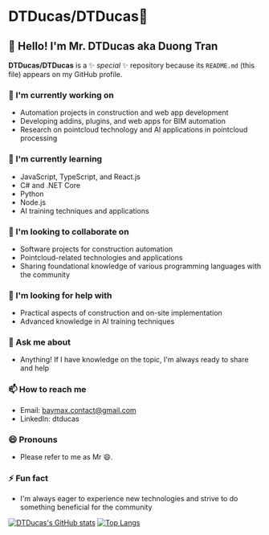 # DTDucas/DTDucas👋

## 👋 Hello! I'm Mr. DTDucas aka Duong Tran

**DTDucas/DTDucas** is a ✨ *special* ✨ repository because its `README.md` (this file) appears on my GitHub profile.

### 🔭 I'm currently working on
- Automation projects in construction and web app development
- Developing addins, plugins, and web apps for BIM automation
- Research on pointcloud technology and AI applications in pointcloud processing

### 🌱 I'm currently learning
- JavaScript, TypeScript, and React.js
- C# and .NET Core
- Python
- Node.js
- AI training techniques and applications

### 👯 I'm looking to collaborate on
- Software projects for construction automation
- Pointcloud-related technologies and applications
- Sharing foundational knowledge of various programming languages with the community

### 🤔 I'm looking for help with
- Practical aspects of construction and on-site implementation
- Advanced knowledge in AI training techniques

### 💬 Ask me about
- Anything! If I have knowledge on the topic, I'm always ready to share and help

### 📫 How to reach me
- Email: baymax.contact@gmail.com
- LinkedIn: dtducas

### 😄 Pronouns
- Please refer to me as Mr 😄.

### ⚡ Fun fact
- I'm always eager to experience new technologies and strive to do something beneficial for the community

[![DTDucas's GitHub stats](https://github-readme-stats.vercel.app/api?username=DTDucas&show_icons=true&theme=onedark)](https://github.com/anuraghazra/github-readme-stats)
[![Top Langs](https://github-readme-stats.vercel.app/api/top-langs/?username=DTDucas&layout=compact&show_icons=true&theme=onedark&hide=roff,kotlin,shell,batchfile&langs_count=8)](https://github.com/anuraghazra/github-readme-stats)
